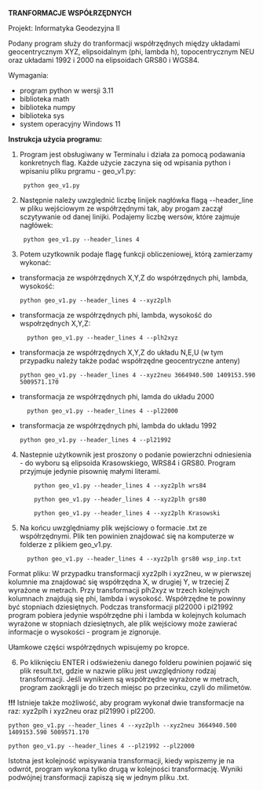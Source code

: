 **________TRANFORMACJE WSPÓŁRZĘDNYCH________**

Projekt: Informatyka Geodezyjna II

Podany program służy do tranformacji współrzędnych między układami geocentrycznym XYZ, elipsoidalnym (phi, lambda h), topocentrycznym NEU oraz układami 1992 i 2000 na elipsoidach GRS80 i WGS84.

Wymagania:
- program python w wersji 3.11
- biblioteka math
- biblioteka numpy 
- biblioteka sys
- system operacyjny Windows 11

__Instrukcja użycia programu:__

1. Program jest obsługiwany w Terminalu i działa za pomocą podawania konkretnych flag. Każde użycie zaczyna się od wpisania python i wpisaniu pliku prgramu - geo_v1.py:

        python geo_v1.py
  
2. Następnie należy uwzględnić liczbę linijek nagłówka flagą --header_line w pliku wejściowym ze współrzędnymi tak, aby progam zaczął sczytywanie od danej linijki. Podajemy liczbę wersów, które zajmuje nagłówek:

        python geo_v1.py --header_lines 4

3. Potem uzytkownik podaje flagę funkcji obliczeniowej, którą zamierzamy wykonać:

- transformacja ze współrzędnych X,Y,Z do współrzędnych phi, lambda, wysokość:

      python geo_v1.py --header_lines 4 --xyz2plh

- transformacja ze współrzędnych phi, lambda, wysokość do wspołrzędnych X,Y,Z:

        python geo_v1.py --header_lines 4 --plh2xyz

- transformacja ze współrzędnych X,Y,Z do układu N,E,U (w tym przypadku należy także podać współrzędne geocentryczne anteny)

      python geo_v1.py --header_lines 4 --xyz2neu 3664940.500 1409153.590 5009571.170

- transformacja ze współrzędnych phi, lamda do układu 2000

        python geo_v1.py --header_lines 4 --pl22000

- transformacja ze współrzędnych phi, lambda do układu 1992

      python geo_v1.py --header_lines 4 --pl21992

4. Nastepnie użytkownik jest proszony o podanie powierzchni odniesienia - do wyboru są elipsoida Krasowskiego, WRS84 i GRS80. Program przyjmuje jedynie pisownię małymi literami.

           python geo_v1.py --header_lines 4 --xyz2plh wrs84

           python geo_v1.py --header_lines 4 --xyz2plh grs80
   
           python geo_v1.py --header_lines 4 --xyz2plh Krasowski 

6. Na końcu uwzględniamy plik wejściowy o formacie .txt ze współrzędnymi. Plik ten powinien znajdować się na komputerze w folderze z plikiem geo_v1.py.
   
         python geo_v1.py --header_lines 4 --xyz2plh grs80 wsp_inp.txt
   
Format pliku: 
   W przypadku transformacji xyz2plh i xyz2neu, w w pierwszej kolumnie ma znajdować się współrzędna X, w drugiej Y, w trzeciej Z wyrażone w metrach. 
   Przy transformacji plh2xyz w trzech kolejnych kolumnach znajdują się phi, lambda i wysokość. Współrzędne te powinny być stopniach dziesiętnych.
   Podczas transformacji pl22000 i pl21992 program pobiera jedynie współrzędne phi i lambda w kolejnych kolumach wyrażone w stopniach dziesiętnych, ale plik wejściowy może zawierać informacje o wysokości - program je zignoruje.

Ułamkowe części współrzędnych wpisujemy po kropce.

6. Po kliknięciu ENTER i odświeżeniu danego folderu powinien pojawić się plik result.txt, gdzie w nazwie pliku jest uwzględniony rodzaj transformacji. Jeśli wynikiem są współrzędne wyrażone w metrach, program zaokrągli je do trzech miejsc po przecinku, czyli do milimetów.

**!!!**
Istnieje także możliwość, aby program wykonał dwie transformacje na raz: xyz2plh i xyz2neu oraz pl21990 i pl2200. 

    python geo_v1.py --header_lines 4 --xyz2plh --xyz2neu 3664940.500 1409153.590 5009571.170

    python geo_v1.py --header_lines 4 --pl21992 --pl22000 

Istotna jest kolejność wpisywania transformacji, kiedy wpiszemy je na odwrót, program wykona tylko drugą w kolejności transformację. Wyniki podwójnej transformacji zapiszą się w jednym pliku .txt.
